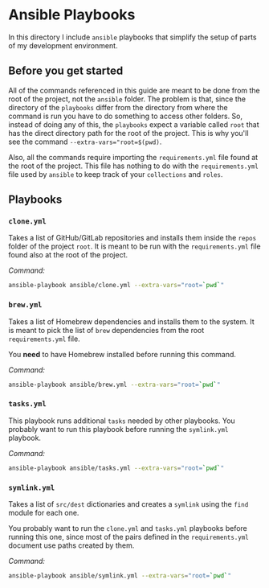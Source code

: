 # Ansible Playbooks

In this directory I include `ansible` playbooks that simplify the setup of
parts of my development environment.

## Before you get started

All of the commands referenced in this guide are meant to be done from the root
of the project, not the `ansible` folder. The problem is that, since the
directory of the `playbooks` differ from the directory from where the command is
run you have to do something to access other folders. So, instead of doing any
of this, the `playbooks` expect a variable called `root` that has the direct
directory path for the root of the project. This is why you'll see the command
`--extra-vars="root=$(pwd)`.

Also, all the commands require importing the `requirements.yml` file found at
the root of the project. This file has nothing to do with the `requirements.yml`
file used by `ansible` to keep track of your `collections` and `roles`.

## Playbooks

### `clone.yml`

Takes a list of GitHub/GitLab repositories and installs them inside the
`repos` folder of the project `root`. It is meant to be run with the
`requirements.yml` file found also at the root of the project.

_Command:_

```bash
ansible-playbook ansible/clone.yml --extra-vars="root=`pwd`"
```

### `brew.yml`

Takes a list of Homebrew dependencies and installs them to the system. It
is meant to pick the list of `brew` dependencies from the root `requirements.yml`
file.

You **need** to have Homebrew installed before running this command.

_Command:_

```bash
ansible-playbook ansible/brew.yml --extra-vars="root=`pwd`"
```

### `tasks.yml`

This playbook runs additional `tasks` needed by other playbooks. You probably want
to run this playbook before running the `symlink.yml` playbook.

_Command:_

```bash
ansible-playbook ansible/tasks.yml --extra-vars="root=`pwd`"
```

### `symlink.yml`

Takes a list of `src/dest` dictionaries and creates a `symlink` using the `find`
module for each one.

You probably want to run the `clone.yml` and `tasks.yml` playbooks before running
this one, since most of the pairs defined in the `requirements.yml` document use
paths created by them.

_Command:_

```bash
ansible-playbook ansible/symlink.yml --extra-vars="root=`pwd`"
```
